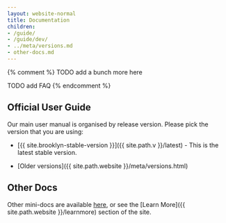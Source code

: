 ```yaml
---
layout: website-normal
title: Documentation
children:
- /guide/
- /guide/dev/
- ../meta/versions.md
- other-docs.md
---
```


{% comment %}
TODO add a bunch more here

TODO add FAQ
{% endcomment %}

## Official User Guide

Our main user manual is organised by release version. Please pick the version that you are using:

- [{{ site.brooklyn-stable-version }}]({{ site.path.v }}/latest) -
  This is the latest stable version.

- [Older versions]({{ site.path.website }}/meta/versions.html)


## Other Docs

Other mini-docs are available [here](other-docs.html),
or see the [Learn More]({{ site.path.website }}/learnmore) section of the site.

